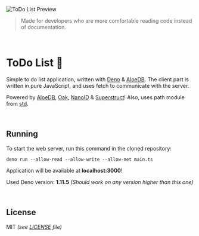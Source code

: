  ![ToDo List Preview](https://github.com/Kirlovon/AloeDB/raw/master/examples/todo/preview.png)
> Made for developers who are more comfortable reading code instead of documentation.

<br>

# ToDo List 📑
Simple to do list application, written with [Deno](https://deno.land/) & [AloeDB](https://github.com/Kirlovon/AloeDB). The client part is written in pure JavaScript, and uses fetch to communicate with the server.


Powered by [AloeDB](https://github.com/Kirlovon/AloeDB), [Oak](https://github.com/oakserver/oak), [NanoID](https://github.com/ai/nanoid) & [Superstruct](https://github.com/ianstormtaylor/superstruct)! Also, uses path module from [std](https://deno.land/std@0.103.0/).

<br>

## Running
To start the web server, run this command in the cloned repository:

```console
deno run --allow-read --allow-write --allow-net main.ts
```

Application will be available at **localhost:3000**!

Used Deno version: **1.11.5** _(Should work on any version higher than this one)_

<br>

## License
MIT _(see [LICENSE](https://github.com/Kirlovon/AloeDB/blob/master/LICENSE) file)_
